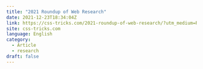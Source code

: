 ```yaml
---
title: "2021 Roundup of Web Research"
date: 2021-12-23T18:34:04Z
link: https://css-tricks.com/2021-roundup-of-web-research/?utm_medium=RSS&utm_source=news.12bit.vn
site: css-tricks.com
language: English
category:
  - Article
  - research
draft: false
---
```

